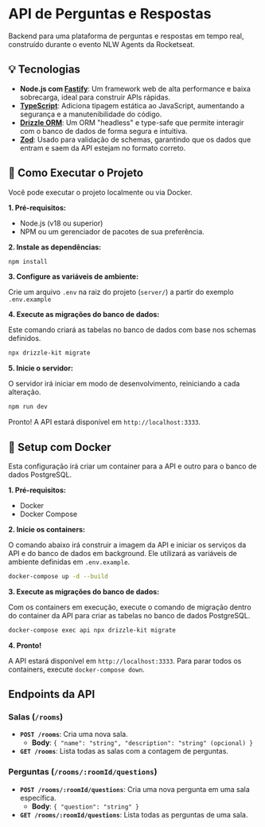 # API de Perguntas e Respostas

Backend para uma plataforma de perguntas e respostas em tempo real, construído durante o evento NLW Agents da Rocketseat.

## 💡 Tecnologias

- **Node.js com [Fastify](https://fastify.dev/)**: Um framework web de alta performance e baixa sobrecarga, ideal para construir APIs rápidas.
- **[TypeScript](https://www.typescriptlang.org/)**: Adiciona tipagem estática ao JavaScript, aumentando a segurança e a manutenibilidade do código.
- **[Drizzle ORM](https://orm.drizzle.team/)**: Um ORM "headless" e type-safe que permite interagir com o banco de dados de forma segura e intuitiva.
- **[Zod](https://zod.dev/)**: Usado para validação de schemas, garantindo que os dados que entram e saem da API estejam no formato correto.

## 🚀 Como Executar o Projeto

Você pode executar o projeto localmente ou via Docker.

**1. Pré-requisitos:**
- Node.js (v18 ou superior)
- NPM ou um gerenciador de pacotes de sua preferência.

**2. Instale as dependências:**
```bash
npm install
```

**3. Configure as variáveis de ambiente:**

Crie um arquivo `.env` na raiz do projeto (`server/`) a partir do exemplo `.env.example`

**4. Execute as migrações do banco de dados:**

Este comando criará as tabelas no banco de dados com base nos schemas definidos.
```bash
npx drizzle-kit migrate
```

**5. Inicie o servidor:**

O servidor irá iniciar em modo de desenvolvimento, reiniciando a cada alteração.
```bash
npm run dev
```

Pronto! A API estará disponível em `http://localhost:3333`.

## 🐳 Setup com Docker

Esta configuração irá criar um container para a API e outro para o banco de dados PostgreSQL.

**1. Pré-requisitos:**
- Docker
- Docker Compose

**2. Inicie os containers:**

O comando abaixo irá construir a imagem da API e iniciar os serviços da API e do banco de dados em background. Ele utilizará as variáveis de ambiente definidas em `.env.example`.
```bash
docker-compose up -d --build
```

**3. Execute as migrações do banco de dados:**

Com os containers em execução, execute o comando de migração dentro do container da API para criar as tabelas no banco de dados PostgreSQL.
```bash
docker-compose exec api npx drizzle-kit migrate
```

**4. Pronto!**

A API estará disponível em `http://localhost:3333`. Para parar todos os containers, execute `docker-compose down`.

## Endpoints da API

### Salas (`/rooms`)

*   **`POST /rooms`**: Cria uma nova sala.
    *   **Body**: `{ "name": "string", "description": "string" (opcional) }`
*   **`GET /rooms`**: Lista todas as salas com a contagem de perguntas.

### Perguntas (`/rooms/:roomId/questions`)

*   **`POST /rooms/:roomId/questions`**: Cria uma nova pergunta em uma sala específica.
    *   **Body**: `{ "question": "string" }`
*   **`GET /rooms/:roomId/questions`**: Lista todas as perguntas de uma sala.